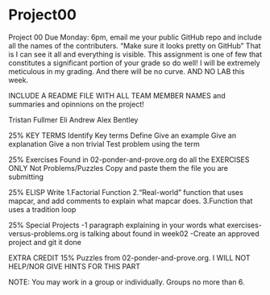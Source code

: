 # Project00

Project 00
Due Monday: 6pm, email me your public GitHub repo and include all the names of the contributers.
“Make sure it looks pretty on GitHub”  That is I can see it all and everything is visible.
This assignment is one of few that constitutes a significant portion of your grade so do well!
I will be extremely meticulous in my grading. And there will be no curve. AND NO LAB this week.

INCLUDE A README FILE WITH ALL TEAM MEMBER NAMES and summaries and opinnions on the project!

Tristan Fullmer
Eli Andrew
Alex Bentley

25%
KEY TERMS
Identify Key terms
Define
Give an example
Give an explanation
Give a non trivial Test problem using the term

25%
Exercises
Found in 02-ponder-and-prove.org do all the
EXERCISES ONLY
Not Problems/Puzzles
Copy and paste them the file you are submitting

25%
ELISP
Write
1.Factorial Function
2.“Real-world” function that uses mapcar, and add comments to explain what mapcar does.
3.Function that uses a tradition loop

25%
Special Projects
-1 paragraph explaining in your words what exercises-versus-problems.org is talking about found in week02
-Create an approved project and git it done

EXTRA CREDIT 15% 
Puzzles from 02-ponder-and-prove.org.  I WILL NOT HELP/NOR GIVE HINTS FOR THIS PART

NOTE: You may work in a group or individually. Groups no more than 6.
